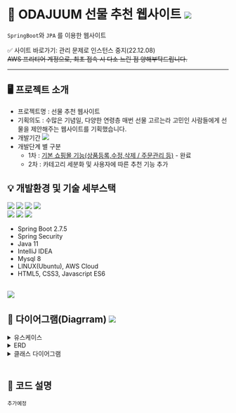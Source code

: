 # 🎁 ODAJUUM 선물 추천 웹사이트 <img src="https://img.shields.io/badge/SpringBoot-2e6d00?style=flat-square&logo=Java&logoColor=white">


`SpringBoot`와 `JPA` 를 이용한 웹사이트<br>

✅ 사이트 바로가기: 관리 문제로 인스턴스 중지(22.12.08) <br>
~~AWS 프리티어 계정으로, 최초 접속 시 다소 느린 점 양해부탁드립니다.~~ <br>

---


## 🖥 프로젝트 소개
- 프로젝트명 : 선물 추천 웹사이트
- 기획의도 : 수많은 기념일, 다양한 연령층 매번 선물 고르는라 고민인 사람들에게 선물을 제안해주는 웹사이트를 기획했습니다.
- 개발기간 <img src="https://img.shields.io/badge/22/11/01 ~ 22/11/16(1차 완성) -ffce66?style=flat&logo=java&logoColor=white">
- 개발단계 별 구분
    - 1차 : <u>기본 쇼핑몰 기능(상품등록,수정,삭제 / 주문관리 등)</u> - 완료
    - 2차 : 카테고리 세분화 및 사용자에 따른 추천 기능 추가
      <br>

## 💡 개발환경 및 기술 세부스택
<img src="https://img.shields.io/badge/Spring Boot-6DB33F?style=for-the-badge&logo=Spring Boot&logoColor=black"> <img src="https://img.shields.io/badge/Spring Security-2b6d00?style=for-the-badge&logo=Spring Security&logoColor=white">  <img src="https://camo.githubusercontent.com/a0f9c9f1295e65f8c081e5e6073840e309726163c310542f8c0acb5aa60ba5ad/68747470733a2f2f696d672e736869656c64732e696f2f62616467652f4a4156412d3030373339363f7374796c653d666f722d7468652d6261646765266c6f676f3d6a617661266c6f676f436f6c6f723d7768697465"> <img src="https://img.shields.io/badge/IntelliJ IDEA-000000?style=for-the-badge&logo=IntelliJ IDEA&logoColor=white"><br>
 <img src="https://img.shields.io/badge/Amazon AWS-232F3E?style=for-the-badge&logo=Amazon AWS&logoColor=white">  <img src="https://img.shields.io/badge/Amazon RDS-527FFF?style=for-the-badge&logo=Amazon RDS&logoColor=white"> <img src="https://img.shields.io/badge/MariaDB-003545?style=for-the-badge&logo=mariadb&logoColor=white">


- Spring Boot 2.7.5
- Spring Security
- Java 11
- IntelliJ IDEA
- Mysql 8
- LINUX(Ubuntu), AWS Cloud
- HTML5, CSS3, Javascript ES6

<br>
<img src="https://raw.githubusercontent.com/hellheit2/GIFT_SHOP/main/document/main.gif">
<br>

## 📐 다이어그램(Diagrram) <img src="https://img.shields.io/badge/new-ffce66?style=flat&logo=java&logoColor=white">
<details>
<summary>유스케이스</summary>
<div markdown="1">
<img src="https://raw.githubusercontent.com/hellheit2/GIFT_SHOP/main/document/usecaseDiagram.png">
</div>
</details>

<details>
<summary>ERD</summary>
<div markdown="1">
-논리적 ERD
<img src="https://raw.githubusercontent.com/hellheit2/GIFT_SHOP/main/document/erdDiagram_logical.png">
</div>
<br>
<div markdown="1">
-물리적 ERD
<img src="https://raw.githubusercontent.com/hellheit2/GIFT_SHOP/main/document/erdDiagram_physical.png">
</div>
</details>

<details>
<summary>클래스 다이어그램</summary>
<div markdown="1">
-회원
<img src="https://raw.githubusercontent.com/hellheit2/GIFT_SHOP/main/document/classDiagram_member.png">
</div>
<br>
<div markdown="1">
-상품
<img src="https://raw.githubusercontent.com/hellheit2/GIFT_SHOP/main/document/classDiagram_goods.png">
</div>
<br>
<div markdown="1">
-주문
<img src="https://raw.githubusercontent.com/hellheit2/GIFT_SHOP/main/document/classDiagram_order.png">
</div>
<br>
<div markdown="1">
-장바구니
<img src="https://raw.githubusercontent.com/hellheit2/GIFT_SHOP/main/document/classDiagram_cart.png">
</div>
</details>

<br>

## 📌 코드 설명
```
추가예정
```

<br>
